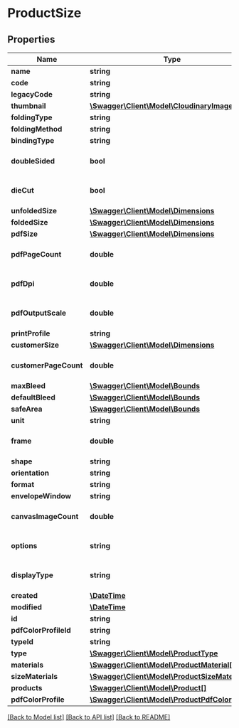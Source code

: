 # ProductSize

## Properties
Name | Type | Description | Notes
------------ | ------------- | ------------- | -------------
**name** | **string** |  | 
**code** | **string** |  | 
**legacyCode** | **string** |  | [optional] 
**thumbnail** | [**\Swagger\Client\Model\CloudinaryImage**](CloudinaryImage.md) |  | [optional] 
**foldingType** | **string** |  | [optional] 
**foldingMethod** | **string** |  | [optional] 
**bindingType** | **string** |  | [optional] 
**doubleSided** | **bool** |  | [optional] [default to false]
**dieCut** | **bool** |  | [optional] [default to false]
**unfoldedSize** | [**\Swagger\Client\Model\Dimensions**](Dimensions.md) |  | [optional] 
**foldedSize** | [**\Swagger\Client\Model\Dimensions**](Dimensions.md) |  | [optional] 
**pdfSize** | [**\Swagger\Client\Model\Dimensions**](Dimensions.md) |  | [optional] 
**pdfPageCount** | **double** |  | [optional] [default to 1.0]
**pdfDpi** | **double** |  | [optional] [default to 300.0]
**pdfOutputScale** | **double** |  | [optional] [default to 100.0]
**printProfile** | **string** |  | [optional] 
**customerSize** | [**\Swagger\Client\Model\Dimensions**](Dimensions.md) |  | [optional] 
**customerPageCount** | **double** |  | [optional] [default to 1.0]
**maxBleed** | [**\Swagger\Client\Model\Bounds**](Bounds.md) |  | [optional] 
**defaultBleed** | [**\Swagger\Client\Model\Bounds**](Bounds.md) |  | [optional] 
**safeArea** | [**\Swagger\Client\Model\Bounds**](Bounds.md) |  | [optional] 
**unit** | **string** |  | [optional] 
**frame** | **double** |  | [optional] [default to 0.0]
**shape** | **string** |  | [optional] 
**orientation** | **string** |  | [optional] 
**format** | **string** |  | 
**envelopeWindow** | **string** |  | [optional] 
**canvasImageCount** | **double** |  | [optional] [default to 0.0]
**options** | **string** |  | [optional] [default to 'none']
**displayType** | **string** |  | [optional] [default to 'none']
**created** | [**\DateTime**](\DateTime.md) |  | [optional] 
**modified** | [**\DateTime**](\DateTime.md) |  | [optional] 
**id** | **string** |  | [optional] 
**pdfColorProfileId** | **string** |  | [optional] 
**typeId** | **string** |  | [optional] 
**type** | [**\Swagger\Client\Model\ProductType**](ProductType.md) |  | [optional] 
**materials** | [**\Swagger\Client\Model\ProductMaterial[]**](ProductMaterial.md) |  | [optional] 
**sizeMaterials** | [**\Swagger\Client\Model\ProductSizeMaterial[]**](ProductSizeMaterial.md) |  | [optional] 
**products** | [**\Swagger\Client\Model\Product[]**](Product.md) |  | [optional] 
**pdfColorProfile** | [**\Swagger\Client\Model\ProductPdfColorProfile**](ProductPdfColorProfile.md) |  | [optional] 

[[Back to Model list]](../README.md#documentation-for-models) [[Back to API list]](../README.md#documentation-for-api-endpoints) [[Back to README]](../README.md)


